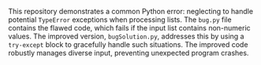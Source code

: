 This repository demonstrates a common Python error: neglecting to handle potential `TypeError` exceptions when processing lists. The `bug.py` file contains the flawed code, which fails if the input list contains non-numeric values.  The improved version, `bugSolution.py`, addresses this by using a `try-except` block to gracefully handle such situations.  The improved code robustly manages diverse input, preventing unexpected program crashes.
